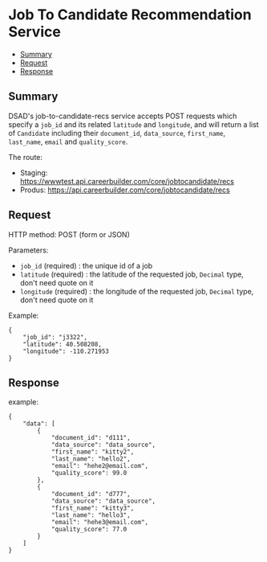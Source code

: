 Job To Candidate Recommendation Service
=========================================

- [Summary](#summary)
- [Request](#request)
- [Response](#response)

## Summary
DSAD's job-to-candidate-recs service accepts POST requests which specify a `job_id` and its related `latitude` 
and `longitude`, and will return a list of `Candidate` including their `document_id`, `data_source`, `first_name`, `last_name`, `email` and `quality_score`. 

The route: 
- Staging: https://wwwtest.api.careerbuilder.com/core/jobtocandidate/recs
- Produs: https://api.careerbuilder.com/core/jobtocandidate/recs

## Request 

HTTP method: POST (form or JSON)

Parameters:

* `job_id` (required) : the unique id of a job
* `latitude` (required) : the latitude of the requested job, `Decimal` type, don't need quote on it
* `longitude` (required) : the longitude of the requested job, `Decimal` type, don't need quote on it

Example: 
```
{
    "job_id": "j3322",
    "latitude": 40.508208,
    "longitude": -110.271953
}
```
## Response
example:
```
{
    "data": [
        {
            "document_id": "d111",
            "data_source": "data_source",
            "first_name": "kitty2",
            "last_name": "hello2",
            "email": "hehe2@email.com",
            "quality_score": 99.0
        },
        {
            "document_id": "d777",
            "data_source": "data_source",
            "first_name": "kitty3",
            "last_name": "hello3",
            "email": "hehe3@email.com",
            "quality_score": 77.0
        }
    ]
}
```

